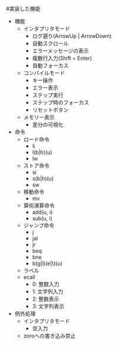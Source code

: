 #実装した機能
- 機能
    - インタプリタモード
        - ログ遡り(ArrowUp | ArrowDown)
        - 自動スクロール
        - エラーメッセージの表示
        - 複数行入力(Shift + Enter)
        - 自動フォーカス
    - コンパイルモード
        - キー操作
        - エラー表示
        - ステップ実行
        - ステップ時のフォーカス
        - リセットボタン
    - メモリー表示
        - 差分の可視化
- 命令
    - ロード命令
        - li
        - l(b|h)(u)
        - lw
    - ストア命令
        - si
        - s(b|h)(u)
        - sw
    - 移動命令
        - mv
    - 算術演算命令
        - add(u, i)
        - sub(u, i)
    - ジャンプ命令
        - j
        - jal
        - jr
        - beq
        - bne
        - b(g|l)(e|t)(u)
    - ラベル
    - ecall
        - 0: 整数入力
        - 1: 文字列入力 
        - 2: 整数表示
        - 3: 文字列表示
- 例外処理
    - インタプリタモード
        - 空入力
    - zoroへの書き込み禁止


